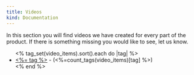 ```yaml
---
title: Videos
kind: Documentation
---
```

In this section you will find videos we have created for every part of the product. If there is something missing you would like to see, let us know.

<ul>
<% tag_set(video_items).sort().each do |tag| %>
<li><a href="/videos/<%= tag.downcase %>/"><%= tag %></a> - (<%=count_tags(video_items)[tag] %>)</li>
<% end %>
</ul>
